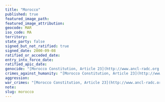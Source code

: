 ```yaml
---
title: "Morocco"
published: true
featured_image_path:
featured_image_attribution:
geocode: MAR
iso_code: MA
territory:
state_party: false
signed_but_not_ratified: true
signed_date: 2000-09-08
ratified_or_acceded_date:
entry_into_force_date:
ratified_apic_date:
genocide: "[Morocco Constitution, Article 23](http://www.ancl-radc.org.za/sites/default/files/morocco_eng.pdf)"
crimes_against_humanity: "[Morocco Constitution, Article 23](http://www.ancl-radc.org.za/sites/default/files/morocco_eng.pdf)"
aggression:
war_crimes: "[Morocco Constitution, Article 23](http://www.ancl-radc.org.za/sites/default/files/morocco_eng.pdf)"
note:
slug: morocco
---
```

